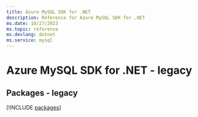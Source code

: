 ```yaml
---
title: Azure MySQL SDK for .NET
description: Reference for Azure MySQL SDK for .NET
ms.date: 10/27/2023
ms.topic: reference
ms.devlang: dotnet
ms.service: mysql
---
```

# Azure MySQL SDK for .NET - legacy
## Packages - legacy
[!INCLUDE [packages](mysql-index.md)]